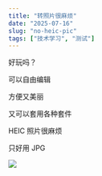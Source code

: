```yaml
---
title: "转照片很麻烦"
date: "2025-07-16"
slug: "no-heic-pic"
tags: ["技术学习", "测试"]
---
```

好玩吗？


可以自由编辑


方便又美丽


又可以套用各种套件


HEIC 照片很麻烦


只好用 JPG


![](https://prod-files-secure.s3.us-west-2.amazonaws.com/112d0858-5090-4d34-a606-b75eb8d65fd2/39f37d4e-f5dd-41a3-b36f-d5a0ee472000/b3d17f5a-b229-44e9-b092-8cacbac287cd.png?X-Amz-Algorithm=AWS4-HMAC-SHA256&X-Amz-Content-Sha256=UNSIGNED-PAYLOAD&X-Amz-Credential=ASIAZI2LB466XI2LPANT%2F20250724%2Fus-west-2%2Fs3%2Faws4_request&X-Amz-Date=20250724T152705Z&X-Amz-Expires=3600&X-Amz-Security-Token=IQoJb3JpZ2luX2VjEAcaCXVzLXdlc3QtMiJHMEUCIQDWbHTCsAiacDmGDZvRbjfEO5FqqWb0OMz7PDc3y8WwRwIgDCHOkfKOrVKBriiTS7hpoG5%2Fu89cPiWQyfln1XpVS74q%2FwMIMBAAGgw2Mzc0MjMxODM4MDUiDIxPhzRHffpd2wvilyrcA06czIm%2FL5qiBZWVjGmxQih8wb8wx6B3RukVPtkCYAHyRA9lkl0WXS8BLnwg75N%2Bzzv9MevJfhsIj0QJ54KK7bTgEFfScOqmxpfWChuihsN7NL3wiOOe2F9oVFySqVf93ad7WJaFwRYNg3hjb%2FRKGVA4hEDpbIPqh9hOYDL0GIfwV04uu%2BSWZzZEfq2EMqBHgXWPb8SjdRISqyfW30QrG9vYWk0WqV086YBV2t62tYfDYTityBKRlVzN0Ajscp9ssSJ8%2BGpAd3Cz3gIMPK43SjsSbX8H2yEOKtuSkvzdvcPCSWa%2Fq1Di7RKpb5RUTVsrCLiVKLOlLeRvDsftp90hkXT%2BFkJZ1ykYgqJ44HezEzq2vlhXNyTy9CLXAYfNOfBda9Kejob5wYhW3g%2BOmOdUmShzDMLtbIGwboyf4%2FoU%2Bkh%2Fumq2BA%2Bf%2BRKYleSpXO6okW4%2FoTwMJmu%2F%2FztXRIguTQQVtj%2B9YWXDCRRq%2B460uUpXLXfh5%2FDw6Rburp66puu%2BCoV0np9C7n4jgqnjWPHsM5QMS70X26EMA9iRDiBzFBrNvPHHx1bnNunWS78P0tmP3ZcDLn8GHtQep8JUPQrllzsjVbgLDpYhRyOQ8BmyTPY%2FkD31cJb0Gni4NWuWMM6VicQGOqUBW5A0BrcPbqAsSWuMbpnwQgKBKIZsNGl2cBy1k0%2FdL8bHkJIMeP02sj0msRTxnzrvsBAlgK91wcmI%2FY%2B%2FBXwJpA1%2Bggw2ypC36d%2BXiPOoh6Bte14gUWX78tlS4aPvbU7MG8ynyVTvBdk0%2BwRWs%2BZTZvhxalSfOH7XxHtHEJFpjQeQgqWT2Gd%2FXyMuCu1d3TzOef5VyNIcrWQcxhMWu9lCYJGPYfyO&X-Amz-Signature=b06b322985ba7f1fdd043ec1c6a2c42d9d3ea45e4006bd32b3a335f3cb172af1&X-Amz-SignedHeaders=host&x-amz-checksum-mode=ENABLED&x-id=GetObject)

